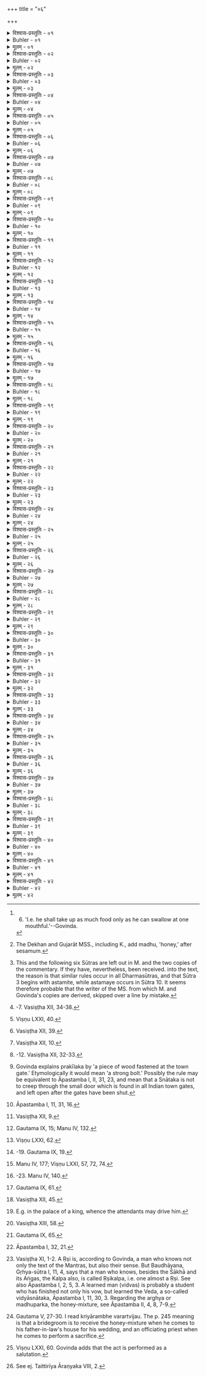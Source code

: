 +++
title = "०६"

+++

<details><summary>विश्वास-प्रस्तुतिः - ०१</summary>

०१  न पिण्डशेषं पात्र्याम् उत्सृजेत् ॥
</details>

<details><summary>Buhler - ०१</summary>

1. Let him not put back into the dish a remnant of food. [^1] 


[^1]:  6. 'I.e. he shall take up as much food only as he can swallow at one mouthful.'--Govinda.
</details>

<details><summary>मूलम् - ०१</summary>

०१  न पिण्डशेषं पात्र्याम् उत्सृजेत् ॥
</details>

<details><summary>विश्वास-प्रस्तुतिः - ०२</summary>

०२  मांसमत्स्यतिलसंसृष्टप्राशने ऽप उपस्पृश्याग्निमभिमृशेत् ॥
</details>

<details><summary>Buhler - ०२</summary>

2. If he eats (food), containing meat, fish, or sesamum, he shall (afterwards) wash and touch fire, [^2] 


[^2]:  The Dekhan and Gujarāt MSS., including K., add madhu, 'honey,' after sesamum.
</details>

<details><summary>मूलम् - ०२</summary>

०२  मांसमत्स्यतिलसंसृष्टप्राशने ऽप उपस्पृश्याग्निमभिमृशेत् ॥
</details>

<details><summary>विश्वास-प्रस्तुतिः - ०३</summary>

०३  अस्तमिते च स्नानम् ॥
</details>

<details><summary>Buhler - ०३</summary>

3. And bathe after sunset. [^3] 


[^3]:  This and the following six Sūtras are left out in M. and the two copies of the commentary. If they have, nevertheless, been received. into the text, the reason is that similar rules occur in all Dharmasūtras, and that Sūtra 3 begins with astamite, while astamaye occurs in Sūtra 10. It seems therefore probable that the writer of the MS. from which M. and Govinda's copies are derived, skipped over a line by mistake.
</details>

<details><summary>मूलम् - ०३</summary>

०३  अस्तमिते च स्नानम् ॥
</details>

<details><summary>विश्वास-प्रस्तुतिः - ०४</summary>

०४  पालाशम् आसनं पादुके दन्तधावनम् इति वर्जयेत् ॥
</details>

<details><summary>Buhler - ०४</summary>

4. Let him avoid a seat, clogs, sticks for cleaning the teeth, and other (implements) made of Palāśa wood. [^4] 


[^4]:  -7. Vasiṣṭha XII, 34-38.
</details>

<details><summary>मूलम् - ०४</summary>

०४  पालाशम् आसनं पादुके दन्तधावनम् इति वर्जयेत् ॥
</details>

<details><summary>विश्वास-प्रस्तुतिः - ०५</summary>

०५  नोत्सङ्गे ऽन्नं भक्षयेत् ॥
</details>

<details><summary>Buhler - ०५</summary>

5. Let him not eat (food placed) in his lap,
</details>

<details><summary>मूलम् - ०५</summary>

०५  नोत्सङ्गे ऽन्नं भक्षयेत् ॥
</details>

<details><summary>विश्वास-प्रस्तुतिः - ०६</summary>

०६  आसन्द्यां न भुञ्जीत ॥
</details>

<details><summary>Buhler - ०६</summary>

6. Nor on a chair,
</details>

<details><summary>मूलम् - ०६</summary>

०६  आसन्द्यां न भुञ्जीत ॥
</details>

<details><summary>विश्वास-प्रस्तुतिः - ०७</summary>

०७  वैणवं दण्डं धारयेद् रुक्मकुण्डले च ॥
</details>

<details><summary>Buhler - ०७</summary>

7. He shall carry a staff, made of bamboo, and golden earrings.
</details>

<details><summary>मूलम् - ०७</summary>

०७  वैणवं दण्डं धारयेद् रुक्मकुण्डले च ॥
</details>

<details><summary>विश्वास-प्रस्तुतिः - ०८</summary>

०८  पदा पादस्य प्रक्षालनम् अधिष्ठानं च वर्जयेत् ॥
</details>

<details><summary>Buhler - ०८</summary>

8. Let him not rub one foot with the other while bathing, nor place the one on the other while standing, [^5] 


[^5]:  Viṣṇu LXXI, 40.
</details>

<details><summary>मूलम् - ०८</summary>

०८  पदा पादस्य प्रक्षालनम् अधिष्ठानं च वर्जयेत् ॥
</details>

<details><summary>विश्वास-प्रस्तुतिः - ०९</summary>

०९  न बहिर्मालां धारयेत् ॥
</details>

<details><summary>Buhler - ०९</summary>

9. Let him not wear a visible garland. [^6] 


[^6]:  Vasiṣṭha XII, 39.
</details>

<details><summary>मूलम् - ०९</summary>

०९  न बहिर्मालां धारयेत् ॥
</details>

<details><summary>विश्वास-प्रस्तुतिः - १०</summary>

१०  सूर्यम् उदयास्तमये न निरीक्षेत ॥
</details>

<details><summary>Buhler - १०</summary>

10. Let him not look at the sun when he rises or sets. [^7] 


[^7]:  Vasiṣṭha XII, 10.
</details>

<details><summary>मूलम् - १०</summary>

१०  सूर्यम् उदयास्तमये न निरीक्षेत ॥
</details>

<details><summary>विश्वास-प्रस्तुतिः - ११</summary>

११  नेन्द्रधनुर् इति परस्मै प्रब्रूयात् ॥
</details>

<details><summary>Buhler - ११</summary>

11. Let him not announce (the appearance of a rainbow) to another (man, saying), 'There is Indra's bow.' [^8] 


[^8]:  -12. Vasiṣṭha XII, 32-33.
</details>

<details><summary>मूलम् - ११</summary>

११  नेन्द्रधनुर् इति परस्मै प्रब्रूयात् ॥
</details>

<details><summary>विश्वास-प्रस्तुतिः - १२</summary>

१२  यदि ब्रूयान् मणिधनुर् इत्य् एव ब्रूयात् ॥
</details>

<details><summary>Buhler - १२</summary>

12. If he points it out, he shall call it 'the jewelled bow.'
</details>

<details><summary>मूलम् - १२</summary>

१२  यदि ब्रूयान् मणिधनुर् इत्य् एव ब्रूयात् ॥
</details>

<details><summary>विश्वास-प्रस्तुतिः - १३</summary>

१३  पुरद्वारीन्द्रकीलपरिघाव् अन्तरेण नातीयात् ॥
</details>

<details><summary>Buhler - १३</summary>

13. Let him not pass between the prakīlaka and the beam, at the town gate, [^9] 


[^9]:  Govinda explains prakīlaka by 'a piece of wood fastened at the town gate.' Etymologically it would mean 'a strong bolt.' Possibly the rule may be equivalent to Āpastamba I, II, 31, 23, and mean that a Snātaka is not to creep through the small door which is found in all Indian town gates, and left open after the gates have been shut.
</details>

<details><summary>मूलम् - १३</summary>

१३  पुरद्वारीन्द्रकीलपरिघाव् अन्तरेण नातीयात् ॥
</details>

<details><summary>विश्वास-प्रस्तुतिः - १४</summary>

१४  प्लेङ्खयोर् [k: प्रेङ्खयोर्] अन्तरेण न गच्छेत् ॥
</details>

<details><summary>Buhler - १४</summary>

14. Nor let him pass between the two posts of a swing. [^10] 


[^10]:  Āpastamba I, 11, 31, 16.
</details>

<details><summary>मूलम् - १४</summary>

१४  प्लेङ्खयोर् [k: प्रेङ्खयोर्] अन्तरेण न गच्छेत् ॥
</details>

<details><summary>विश्वास-प्रस्तुतिः - १५</summary>

१५  वत्सतन्तीं च नोपरि गच्छेत् ॥
</details>

<details><summary>Buhler - १५</summary>

15. Let him not step over a rope to which a calf is tied. [^11] 


[^11]:  Vasiṣṭha XII, 9.
</details>

<details><summary>मूलम् - १५</summary>

१५  वत्सतन्तीं च नोपरि गच्छेत् ॥
</details>

<details><summary>विश्वास-प्रस्तुतिः - १६</summary>

१६  भस्मास्थिरोमतुषकपालापस्नानानि नाधितिष्ठेत् ॥
</details>

<details><summary>Buhler - १६</summary>

16. Let him not step on ashes, bones, hair, chaff, potsherds, nor on a bathing-place (moist with) water. [^12] 


[^12]:  Gautama IX, 15; Manu IV, 132.
</details>

<details><summary>मूलम् - १६</summary>

१६  भस्मास्थिरोमतुषकपालापस्नानानि नाधितिष्ठेत् ॥
</details>

<details><summary>विश्वास-प्रस्तुतिः - १७</summary>

१७  गां धयन्तीं न परस्मै प्रब्रूयात् ॥
</details>

<details><summary>Buhler - १७</summary>

17. Let him not announce it to another (man if) a cow suckles (her calf). [^13] 


[^13]:  Viṣṇu LXXI, 62.
</details>

<details><summary>मूलम् - १७</summary>

१७  गां धयन्तीं न परस्मै प्रब्रूयात् ॥
</details>

<details><summary>विश्वास-प्रस्तुतिः - १८</summary>

१८  नाधेनुम् अधेनुर् इति ब्रूयात् ॥
</details>

<details><summary>Buhler - १८</summary>

18. Let him not say of (a cow which is) not a milch-cow, 'She is not a milch-cow.' [^14] 


[^14]:  -19. Gautama IX, 19.
</details>

<details><summary>मूलम् - १८</summary>

१८  नाधेनुम् अधेनुर् इति ब्रूयात् ॥
</details>

<details><summary>विश्वास-प्रस्तुतिः - १९</summary>

१९  यदि ब्रूयाद् धेनुं भव्येत्य् [k: धेनुभव्येत्य्] एव ब्रूयात् ॥
</details>

<details><summary>Buhler - १९</summary>

19. If he speaks (of such a one), let him say, 'It is one which will become a milch-cow.'
</details>

<details><summary>मूलम् - १९</summary>

१९  यदि ब्रूयाद् धेनुं भव्येत्य् [k: धेनुभव्येत्य्] एव ब्रूयात् ॥
</details>

<details><summary>विश्वास-प्रस्तुतिः - २०</summary>

२०  शुक्ता रूक्षाः परुषा वाचो न ब्रूयात् ॥
</details>

<details><summary>Buhler - २०</summary>

20. Let him not make empty, ill-sounding, or harsh speeches. [^15] 


[^15]:  Manu IV, 177; Viṣṇu LXXI, 57, 72, 74.
</details>

<details><summary>मूलम् - २०</summary>

२०  शुक्ता रूक्षाः परुषा वाचो न ब्रूयात् ॥
</details>

<details><summary>विश्वास-प्रस्तुतिः - २१</summary>

२१  नैको ऽध्वानं व्रजेत् ॥
</details>

<details><summary>Buhler - २१</summary>

21. Let him not go alone on a. journey, [^16] 


[^16]:  -23. Manu IV, 140.
</details>

<details><summary>मूलम् - २१</summary>

२१  नैको ऽध्वानं व्रजेत् ॥
</details>

<details><summary>विश्वास-प्रस्तुतिः - २२</summary>

२२  न पतितैर् न स्त्रिया न शूद्रेण ॥
</details>

<details><summary>Buhler - २२</summary>

22. Nor with outcasts, nor with a woman, nor with a Śūdra.
</details>

<details><summary>मूलम् - २२</summary>

२२  न पतितैर् न स्त्रिया न शूद्रेण ॥
</details>

<details><summary>विश्वास-प्रस्तुतिः - २३</summary>

२३  न प्रतिसायं व्रजेत् ॥
</details>

<details><summary>Buhler - २३</summary>

23. Let him not set out (on a journey) towards evening.
</details>

<details><summary>मूलम् - २३</summary>

२३  न प्रतिसायं व्रजेत् ॥
</details>

<details><summary>विश्वास-प्रस्तुतिः - २४</summary>

२४  न नग्नः स्नायात् ॥
</details>

<details><summary>Buhler - २४</summary>

24. Let him not bathe (entirely) naked. [^17] 


[^17]:  Gautama IX, 61.
</details>

<details><summary>मूलम् - २४</summary>

२४  न नग्नः स्नायात् ॥
</details>

<details><summary>विश्वास-प्रस्तुतिः - २५</summary>

२५  न नक्तं स्नायात् ॥
</details>

<details><summary>Buhler - २५</summary>

25. Let him not bathe at night.
</details>

<details><summary>मूलम् - २५</summary>

२५  न नक्तं स्नायात् ॥
</details>

<details><summary>विश्वास-प्रस्तुतिः - २६</summary>

२६  न नदीं बाहुकस् तरेत् ॥
</details>

<details><summary>Buhler - २६</summary>

26. Let him not cross a river swimming. [^18] 


[^18]:  Vasiṣṭha XII, 45.
</details>

<details><summary>मूलम् - २६</summary>

२६  न नदीं बाहुकस् तरेत् ॥
</details>

<details><summary>विश्वास-प्रस्तुतिः - २७</summary>

२७  न कूपम् अवेक्षेत ॥
</details>

<details><summary>Buhler - २७</summary>

27. Let him not look down into a well.
</details>

<details><summary>मूलम् - २७</summary>

२७  न कूपम् अवेक्षेत ॥
</details>

<details><summary>विश्वास-प्रस्तुतिः - २८</summary>

२८  न गर्तम् अवेक्षेत ॥
</details>

<details><summary>Buhler - २८</summary>

28. Let him not look down into a pit.
</details>

<details><summary>मूलम् - २८</summary>

२८  न गर्तम् अवेक्षेत ॥
</details>

<details><summary>विश्वास-प्रस्तुतिः - २९</summary>

२९  न तत्रोपविशेद् यत एनम् अन्य उत्थापयेत् ॥
</details>

<details><summary>Buhler - २९</summary>

29. Let him not sit down there, where another person may order him to rise. [^19] 


[^19]:  E.g. in the palace of a king, whence the attendants may drive him.
</details>

<details><summary>मूलम् - २९</summary>

२९  न तत्रोपविशेद् यत एनम् अन्य उत्थापयेत् ॥
</details>

<details><summary>विश्वास-प्रस्तुतिः - ३०</summary>

३०  पन्था देयो ब्राह्मणाय गवे राज्ञे ह्य् अचक्षुषे ।  
वृद्धाय भारतप्ताय गर्भिण्यै दुर्बलाय च ॥
</details>

<details><summary>Buhler - ३०</summary>

30. Way must be made for a Brāhmaṇa, a cow, a king, a blind man, an aged man, one who is suffering under a burden, a pregnant woman, and a weak man. [^20] 


[^20]:  Vasiṣṭha XIII, 58.
</details>

<details><summary>मूलम् - ३०</summary>

३०  पन्था देयो ब्राह्मणाय गवे राज्ञे ह्य् अचक्षुषे ।  
वृद्धाय भारतप्ताय गर्भिण्यै दुर्बलाय च ॥
</details>

<details><summary>विश्वास-प्रस्तुतिः - ३१</summary>

३१  प्रभूतैधोदकयवससमित्कुशमाल्योपनिष्क्रमणमाढ्यजनाकुलम् अनलससमृद्धम् आर्यजनभूयिष्ठमदस्युप्रवेश्यं ग्रामम् आवसितुं यतेत धार्मिकः ॥ [k: प्रभूतधोदक]
</details>

<details><summary>Buhler - ३१</summary>

31. A righteous man shall seek to dwell in a village where fuel, water, fodder, sacred fuel, Kuśa grass, and garlands are plentiful, access to which is [^21]  easy, where many rich people dwell, which abounds in industrious people, where Āryans form the majority, and which is not easily entered by robbers.


[^21]:  Gautama IX, 65.
</details>

<details><summary>मूलम् - ३१</summary>

३१  प्रभूतैधोदकयवससमित्कुशमाल्योपनिष्क्रमणमाढ्यजनाकुलम् अनलससमृद्धम् आर्यजनभूयिष्ठमदस्युप्रवेश्यं ग्रामम् आवसितुं यतेत धार्मिकः ॥ [k: प्रभूतधोदक]
</details>

<details><summary>विश्वास-प्रस्तुतिः - ३२</summary>

३२  उदपानोदके ग्रामे ब्राह्मणो वृषलीपतिः ।  
उषित्वा द्वादश समाः शूद्रसाधर्म्यम् ऋच्छति ॥
</details>

<details><summary>Buhler - ३२</summary>

32. 'A Brāhmaṇa who, having wedded a wife of the Śūdra caste and dwells during twelve years in a village where water (is obtainable) from wells only, becomes equal to a Śūdra.'
</details>

<details><summary>मूलम् - ३२</summary>

३२  उदपानोदके ग्रामे ब्राह्मणो वृषलीपतिः ।  
उषित्वा द्वादश समाः शूद्रसाधर्म्यम् ऋच्छति ॥
</details>

<details><summary>विश्वास-प्रस्तुतिः - ३३</summary>

३३  पुररेणुकुण्ठितशरीरस् तत्परिपुर्णनेत्रवदनश् च । [k: तत्परिपूर्ण]  
नगरे वसन् सुनियतात्मा सिद्धिम् अवाप्स्यतीति न तदस्ति ॥
</details>

<details><summary>Buhler - ३३</summary>

33. (If you say that) he who lives in a town and whose body is covered with the dust, (raised) by others, and whose eyes and mouth are filled with it, will obtain salvation, if he restrains himself, (I declare that) that is impossible. [^22] 


[^22]:  Āpastamba I, 32, 21.
</details>

<details><summary>मूलम् - ३३</summary>

३३  पुररेणुकुण्ठितशरीरस् तत्परिपुर्णनेत्रवदनश् च । [k: तत्परिपूर्ण]  
नगरे वसन् सुनियतात्मा सिद्धिम् अवाप्स्यतीति न तदस्ति ॥
</details>

<details><summary>विश्वास-प्रस्तुतिः - ३४</summary>

३४  रथाश्वगजधान्यानां गवां चैव रजः शुभम् ।  
अप्रशस्तं समूहन्याः श्वाजाविखरवाससाम् ॥
</details>

<details><summary>Buhler - ३४</summary>

34. 'The dust raised by carriages, horses, elephants, and cows, and (that which comes) from grain is pure, blamed is (that raised) by a broom, goats, sheep, donkeys, and garments.'
</details>

<details><summary>मूलम् - ३४</summary>

३४  रथाश्वगजधान्यानां गवां चैव रजः शुभम् ।  
अप्रशस्तं समूहन्याः श्वाजाविखरवाससाम् ॥
</details>

<details><summary>विश्वास-प्रस्तुतिः - ३५</summary>

३५  पूज्यान् पूजयेत् ॥
</details>

<details><summary>Buhler - ३५</summary>

35. Let him honour those who are worthy of honour.
</details>

<details><summary>मूलम् - ३५</summary>

३५  पूज्यान् पूजयेत् ॥
</details>

<details><summary>विश्वास-प्रस्तुतिः - ३६</summary>

३६  ऋषिविद्वन्नृपवरमातुलश्वशुरऋत्विजः ।  
एते ऽर्घ्याः शास्त्रविहिताः स्मृताः कालविभागशः ॥
</details>

<details><summary>Buhler - ३६</summary>

36. 'A Ṛṣi, a learned man, a king, a bride-groom, a maternal uncle, a father-in-law, and an officiating priest are mentioned in the Smṛti as worthy of the honey-mixture at certain times and occasions.' [^23] 


[^23]:  Vasiṣṭha XI, 1-2. A Ṛṣi is, according to Govinda, a man who knows not only the text of the Mantras, but also their sense. But Baudhāyana, Gṛhya-sūtra I, 11, 4, says that a man who knows, besides the Śākhā and its Aṅgas, the Kalpa also, is called Ṛṣikalpa, i.e. one almost a Ṛṣi. See also Āpastamba I, 2, 5, 3. A learned man (vidvas) is probably a student who has finished not only his vow, but learned the Veda, a so-called vidyāsnātaka, Āpastamba I, 11, 30, 3. Regarding the arghya or madhuparka, the honey-mixture, see Āpastamba II, 4, 8, 7-9.
</details>

<details><summary>मूलम् - ३६</summary>

३६  ऋषिविद्वन्नृपवरमातुलश्वशुरऋत्विजः ।  
एते ऽर्घ्याः शास्त्रविहिताः स्मृताः कालविभागशः ॥
</details>

<details><summary>विश्वास-प्रस्तुतिः - ३७</summary>

३७  ऋषिविद्वन्नृपाः प्राप्ताः क्रियारम्भे वरऋत्विजौ ।  
मातुलश्वशुरौ पूज्यौ संवत्सरगतागतौ ॥ इति ॥
</details>

<details><summary>Buhler - ३७</summary>

37. 'A Ṛṣi, a learned man, and a king must be [^24]  honoured whenever they come, a bridegroom and a priest at the beginning of the religious rites, a maternal uncle and a father-in-law when a year has elapsed since their last visit.'


[^24]:  Gautama V, 27-30. I read kriyārambhe varartvijau. The p. 245 meaning is that a bridegroom is to receive the honey-mixture when he comes to his father-in-law's house for his wedding, and an officiating priest when he comes to perform a sacrifice.
</details>

<details><summary>मूलम् - ३७</summary>

३७  ऋषिविद्वन्नृपाः प्राप्ताः क्रियारम्भे वरऋत्विजौ ।  
मातुलश्वशुरौ पूज्यौ संवत्सरगतागतौ ॥ इति ॥
</details>

<details><summary>विश्वास-प्रस्तुतिः - ३८</summary>

३८  अग्न्यगारे गवां मध्ये ब्राह्मणानां च संनिधौ ।  
स्वाध्याये भोजने चैव दक्षिणं बाहुम् उद्धरेत् ॥
</details>

<details><summary>Buhler - ३८</summary>

38. 'Let him raise his right arm on (entering) the place where the sacred fire is kept, in the midst of a herd of cows, in the presence of Brāhmaṇas, at the daily recitation of the Veda, and at dinner.' [^25] 


[^25]:  Viṣṇu LXXI, 60. Govinda adds that the act is performed as a salutation.
</details>

<details><summary>मूलम् - ३८</summary>

३८  अग्न्यगारे गवां मध्ये ब्राह्मणानां च संनिधौ ।  
स्वाध्याये भोजने चैव दक्षिणं बाहुम् उद्धरेत् ॥
</details>

<details><summary>विश्वास-प्रस्तुतिः - ३९</summary>

३९  उत्तरं वासः कर्तव्यं पञ्चस्व् एतेषु कर्मसु ।  
स्वाध्यायोत्सर्गदानेषु भोजनाचामयोस् [k:भोजनाचमनयोस्] तथा ॥
</details>

<details><summary>Buhler - ३९</summary>

39. 'An upper garment must be worn on the following five occasions: during the daily study, during the evacuation (of excrements), when one bestows gifts, at dinner, and while one sips water.'
</details>

<details><summary>मूलम् - ३९</summary>

३९  उत्तरं वासः कर्तव्यं पञ्चस्व् एतेषु कर्मसु ।  
स्वाध्यायोत्सर्गदानेषु भोजनाचामयोस् [k:भोजनाचमनयोस्] तथा ॥
</details>

<details><summary>विश्वास-प्रस्तुतिः - ४०</summary>

४०  हवनं भोजनं दानम् उपहारः प्रतिग्रहः ।  
बहिर्जानु न कार्याणि तद्वद् आचमनं स्मृतम् ॥
</details>

<details><summary>Buhler - ४०</summary>

40. 'While one offers oblations in the fire, while one dines, bestows gifts, offers (food to deities or Gurus), and accepts presents, (the right hand) must be placed between the knees.'
</details>

<details><summary>मूलम् - ४०</summary>

४०  हवनं भोजनं दानम् उपहारः प्रतिग्रहः ।  
बहिर्जानु न कार्याणि तद्वद् आचमनं स्मृतम् ॥
</details>

<details><summary>विश्वास-प्रस्तुतिः - ४१</summary>

४१  अन्ने श्रितानि भूतानि अन्नं प्राणम् इति श्रुतिः ।  
तस्माद् अन्नं प्रदातव्यम् अन्नं हि परमं हविः ॥
</details>

<details><summary>Buhler - ४१</summary>

41. 'The revealed texts declare, that the creatures depend on food, food is life; therefore gifts of food must be made. Food is the most excellent of sacrificial viands.' [^26] 


[^26]:  See ej. Taittirīya Āraṇyaka VIII, 2.
</details>

<details><summary>मूलम् - ४१</summary>

४१  अन्ने श्रितानि भूतानि अन्नं प्राणम् इति श्रुतिः ।  
तस्माद् अन्नं प्रदातव्यम् अन्नं हि परमं हविः ॥
</details>

<details><summary>विश्वास-प्रस्तुतिः - ४२</summary>

४२  हुतेन शाम्यते पापं हुतम् अन्नेन शाम्यति ।  
अन्नं दक्षिणया शान्तिम् उपयातीति न श्रुतिः [k: नश्श्रुतिर् इति] ।  
उपयातीति नः श्रुतिर् इति ॥ [k omits]
</details>

<details><summary>Buhler - ४२</summary>

42. 'Sin is removed by burnt offerings, burnt oblations are surpassed by (gifts of) food, and gifts of food by kind speeches. That (is declared) to us in the revealed texts.'
</details>

<details><summary>मूलम् - ४२</summary>

४२  हुतेन शाम्यते पापं हुतम् अन्नेन शाम्यति ।  
अन्नं दक्षिणया शान्तिम् उपयातीति न श्रुतिः [k: नश्श्रुतिर् इति] ।  
उपयातीति नः श्रुतिर् इति ॥ [k omits]
</details>
